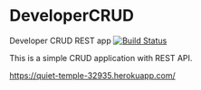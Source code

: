 # DeveloperCRUD
Developer CRUD REST app
[![Build Status](https://travis-ci.org/AlexKovzolovich/DeveloperCRUD.svg?branch=master)](https://travis-ci.org/AlexKovzolovich/DeveloperCRUD)

This is a simple CRUD application with REST API.

https://quiet-temple-32935.herokuapp.com/



